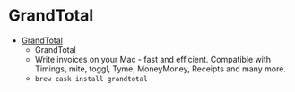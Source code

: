 # GrandTotal
- [GrandTotal](https://www.mediaatelier.com/GrandTotal6/)
  -  GrandTotal
  - Write invoices on your Mac - fast and efficient. Compatible with Timings, mite, toggl, Tyme, MoneyMoney, Receipts and many more.
  - `brew cask install grandtotal`
